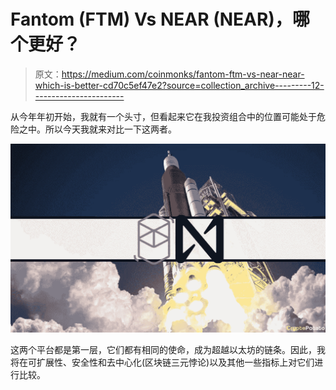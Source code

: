 # Fantom (FTM) Vs NEAR (NEAR)，哪个更好？

> 原文：<https://medium.com/coinmonks/fantom-ftm-vs-near-near-which-is-better-cd70c5ef47e2?source=collection_archive---------12----------------------->

从今年年初开始，我就有一个头寸，但看起来它在我投资组合中的位置可能处于危险之中。所以今天我就来对比一下这两者。

![](img/dc85062e747c441f7764ff2066fcd18f.png)

这两个平台都是第一层，它们都有相同的使命，成为超越以太坊的链条。因此，我将在可扩展性、安全性和去中心化(区块链三元悖论)以及其他一些指标上对它们进行比较。